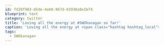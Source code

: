 ```yaml
---
id: fd28f983-d5de-4ab0-967d-83938a8e1b74
blueprint: text
category: twitter
title: 'Loving all the energy at #SWOkanagan so far!'
caption: 'Loving all the energy at <span class="hashtag hashtag_local">#<a href="http://tweettemp.darylchymko.ca/?tag=swokanagan">SWOkanagan</a> so far!'
tags:
  - SWOkanagan
---
```

